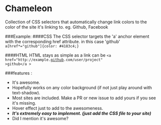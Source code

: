 Chameleon
=========

Collection of CSS selectors that automatically change link colors to the color of the site it's linking to. eg. Github, Facebook

###Example:
####CSS
The CSS selector targets the 'a' anchor element with the corresponding href attribute. in this case 'github'
<code>a[href*="github"]{color: #4183c4;}</code>

####HTML
HTML stays as simple as a link can be
<code>&#60;a href="http://example.<ins>github</ins>.com/user/project" &#62;github&#60;/a &#62;</code>

###features :
* It's awesome.
* Hopefully works on any color background (if not just play around with text-shadow).
* Most sites are included. Make a PR or new issue to add yours if you see it's missing.
* Hover effect just to add to the awesomeness.
* ***It's extremely easy to implement. (just add the CSS file to your site)***
* Did I mention it's awesome?
